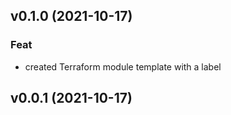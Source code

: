 ## v0.1.0 (2021-10-17)

### Feat

- created Terraform module template with a label

## v0.0.1 (2021-10-17)
